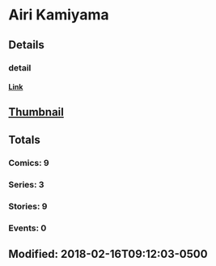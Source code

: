 # Airi  Kamiyama 
## Details
### detail
#### [Link](http://marvel.com/comics/creators/13013/kamome_shirahama?utm_campaign=apiRef&utm_source=225578a89fc76f3d20fbffda5d17a88d)
## [Thumbnail](http://i.annihil.us/u/prod/marvel/i/mg/b/40/image_not_available.jpg)
## Totals
### Comics: 9
### Series: 3
### Stories: 9
### Events: 0
## Modified: 2018-02-16T09:12:03-0500